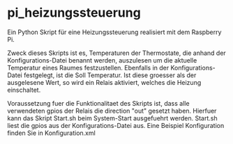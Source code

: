 # pi_heizungssteuerung
Ein Python Skript für eine Heizungssteuerung realisiert mit dem Raspberry Pi.

Zweck dieses Skripts ist es, Temperaturen der Thermostate, die anhand der Konfigurations-Datei benannt werden, auszulesen um die aktuelle Temperatur eines
Raumes festzustellen. Ebenfalls in der Konfigurations-Datei festgelegt, ist die Soll Temperatur. Ist diese groesser als der ausgelesene Wert, so wird ein Relais
aktiviert, welches die Heizung einschaltet.

Voraussetzung fuer die Funktionalitaet des Skripts ist, dass alle verwendeten gpios der Relais die direction "out" gesetzt haben. Hierfuer kann das Skript
Start.sh beim System-Start ausgefuehrt werden. Start.sh liest die gpios aus der Konfigurations-Datei aus. Eine Beispiel Konfiguration finden Sie in Konfiguration.xml
